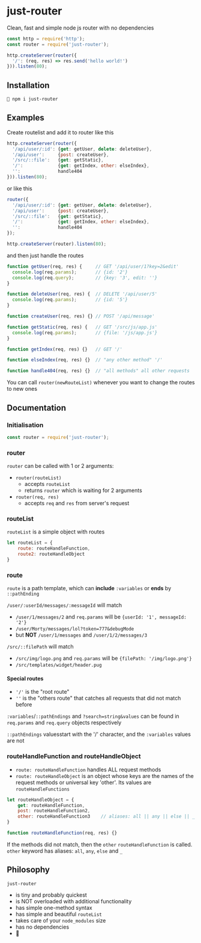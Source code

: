# just-router
Clean, fast and simple node js router with no dependencies

```js
const http = require('http');
const router = require('just-router');

http.createServer(router({
  '/': (req, res) => res.send('hello world!')
})).listen(80);
```

## Installation

```bash
🍄 npm i just-router
```

## Examples

Create routelist and add it to router like this

```js
http.createServer(router({
  '/api/user/:id': {get: getUser, delete: deleteUser},
  '/api/user':     {post: createUser},
  '/src/::file':   {get: getStatic},
  '/':             {get: getIndex, other: elseIndex},
  '':              handle404
})).listen(80);
```

or like this

```js
router({
  '/api/user/:id': {get: getUser, delete: deleteUser},
  '/api/user':     {post: createUser},
  '/src/::file':   {get: getStatic},
  '/':             {get: getIndex, other: elseIndex},
  '':              handle404
});

http.createServer(router).listen(80);
```

and then just handle the routes

```js
function getUser(req, res) {     // GET '/api/user/1?key=2&edit'
  console.log(req.params);       // {id: '2'}
  console.log(req.query);        // {key: '3', edit: ''}
}

function deleteUser(req, res) {  // DELETE '/api/user/5'
  console.log(req.params);       // {id: '5'}
}

function createUser(req, res) {} // POST '/api/message'

function getStatic(req, res) {   // GET '/src/js/app.js'
  console.log(req.params);       // {file: '/js/app.js'}
}

function getIndex(req, res) {}   // GET '/'

function elseIndex(req, res) {}  // "any other method" '/'

function handle404(req, res) {}  // "all methods" all other requests
```

You can call `router(newRouteList)` whenever you want to change the routes to new ones

## Documentation

### Initialisation

```js
const router = require('just-router');
```

### router

`router` can be called with 1 or 2 arguments:
- `router(routeList)`
  - accepts `routeList`
  - returns `router` which is waiting for 2 arguments
- `router(req, res)`
  - accepts `req` and `res` from server's request

### routeList

`routeList` is a simple object with routes

```js
let routeList = {
	route: routeHandleFunction,
	route2: routeHandleObject
}
```

### route

`route` is a path template, which can **include** `:variables` or **ends** by `::pathEnding`

`/user/:userId/messages/:messageId` will match
- `/user/1/messages/2` and `req.params` will be `{userId: '1', messageId: '2'}`
- `/user/Morty/messages/lol?token=777&debugMode`
- but **NOT** `/user/1/messages` and `/user/1/2/messages/3`

`/src/::filePath` will match
- `/src/img/logo.png` and `req.params` will be `{filePath: '/img/logo.png'}`
- `/src/templates/widget/header.pug`

#### Special routes

- `'/'` is the "root route"
- `''` is the "others route" that catches all requests that did not match before

`:variables`/`::pathEndings` and `?search=string&values` can be found in `req.params` and `req.query` objects respectively

`::pathEndings` values​start with the '/' character, and the `:variables` values​are not

### routeHandleFunction and routeHandleObject

- `route: routeHandleFunction` handles ALL request methods
- `route: routeHandleObject` is an object whose keys are the names of the request methods or universal key 'other'. Its values are `routeHandleFunctions`
```js
let routeHandleObject = {
	get: routeHandleFunction,
	post: routeHandleFunction2,
	other: routeHandleFunction3    // aliases: all || any || else || _
}

function routeHandleFunction(req, res) {}
```
If the methods did not match, then the `other` `routeHandleFunction` is called. `other` keyword has aliases: `all`, `any`, `else` and `_`

## Philosophy

`just-router`
- is tiny and probably quickest
- is NOT overloaded with additional functionality
- has simple one-method syntax
- has simple and beautiful `routeList`
- takes care of your `node_modules` size
- has no dependencies
- 🍄